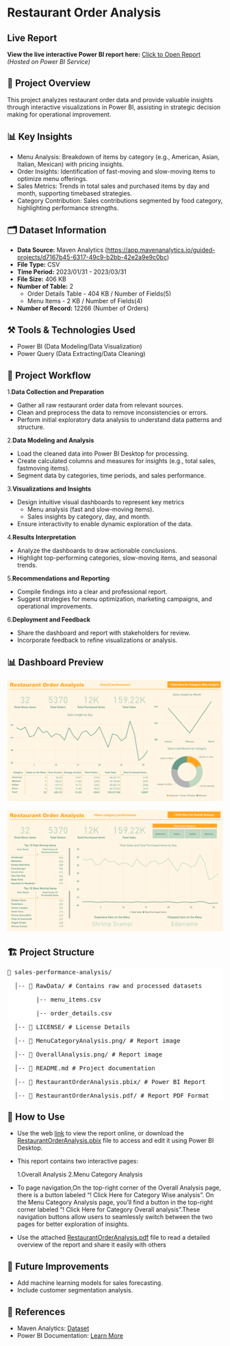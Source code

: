 # Restaurant Order Analysis
## Live Report
**View the live interactive Power BI report here:**
[Click to Open Report](https://app.powerbi.com/view?r=eyJrIjoiZmExZDA5N2ItMjkxZS00ZmRiLWJjNzItOTkzMmI3MTcyMzRjIiwidCI6IjI1Y2UwMjYxLWJiZDYtNDljZC1hMWUyLTU0MjYwODg2ZDE1OSJ9&pageName=fdfe3d5b002870d3470c)  
*(Hosted on Power BI Service)*


## 📌 **Project Overview**
This project analyzes restaurant order data and provide valuable insights through interactive visualizations in Power BI, assisting in strategic decision making for operational improvement.
## 📊 **Key Insights**
- Menu Analysis: Breakdown of items by category (e.g., American, Asian, Italian, Mexican) with pricing insights.
- Order Insights: Identification of fast-moving and slow-moving items to optimize menu offerings.
- Sales Metrics: Trends in total sales and purchased items by day and month, supporting timebased strategies.
- Category Contribution: Sales contributions segmented by food category, highlighting performance strengths.
## 🗂 **Dataset Information**
- **Data Source:** Maven Analytics (https://app.mavenanalytics.io/guided-projects/d7167b45-6317-49c9-b2bb-42e2a9e9c0bc)  
- **File Type:** CSV 
- **Time Period:** 2023/01/31 - 2023/03/31 
- **File Size:** 406 KB
- **Number of Table:** 2
  - Order Details Table - 404 KB / Number of Fields(5)
  - Menu Items - 2 KB / Number of Fields(4) 
- **Number of Record:** 12266 (Number of Orders)

## ⚒ **Tools & Technologies Used**
- Power BI (Data Modeling/Data Visualization)  
- Power Query (Data Extracting/Data Cleaning)
## 🚀 **Project Workflow**
1.**Data Collection and Preparation**
  - Gather all raw restaurant order data from relevant sources.
  - Clean and preprocess the data to remove inconsistencies or errors.
  - Perform initial exploratory data analysis to understand data patterns and structure.

2.**Data Modeling and Analysis**
  - Load the cleaned data into Power BI Desktop for processing.
  - Create calculated columns and measures for insights (e.g., total sales, fastmoving items).
  - Segment data by categories, time periods, and sales performance.

3.**Visualizations and Insights**
  - Design intuitive visual dashboards to represent key metrics
     - Menu analysis (fast and slow-moving items).
     - Sales insights by category, day, and month.
  - Ensure interactivity to enable dynamic exploration of the data.

4.**Results Interpretation**
  - Analyze the dashboards to draw actionable conclusions.
  - Highlight top-performing categories, slow-moving items, and seasonal trends.

5.**Recommendations and Reporting**
  - Compile findings into a clear and professional report.
  - Suggest strategies for menu optimization, marketing campaigns, and operational improvements.

6.**Deployment and Feedback**
  - Share the dashboard and report with stakeholders for review.
  - Incorporate feedback to refine visualizations or analysis.

## 📊 **Dashboard Preview**
![Dashboard Preview](OverallAnalysis.png)  

![Dashboard Preview](MenuCategoryAnalysis.png) 
## 🏗 **Project Structure**
<pre style="background: #fff; padding: 0; border: none; font-family: monospace;">
📂 sales-performance-analysis/ 

  │-- 📁 RawData/ # Contains raw and processed datasets 
  
        |-- menu_items.csv
        
        |-- order_details.csv
  
  │-- 📁 LICENSE/ # License Details 
  
  │-- 📁 MenuCategoryAnalysis.png/ # Report image 
  
  │-- 📁 OverallAnalysis.png/ # Report image 
  
  │-- 📄 README.md # Project documentation

  │-- 📁 RestaurantOrderAnalysis.pbix/ # Power BI Report 

  │-- 📁 RestaurantOrderAnalysis.pdf/ # Report PDF Format 
</pre>
## 🔗 **How to Use**
- Use the web [link](https://app.powerbi.com/view?r=eyJrIjoiZmExZDA5N2ItMjkxZS00ZmRiLWJjNzItOTkzMmI3MTcyMzRjIiwidCI6IjI1Y2UwMjYxLWJiZDYtNDljZC1hMWUyLTU0MjYwODg2ZDE1OSJ9&pageName=fdfe3d5b002870d3470c) to view the report online, or download the [RestaurantOrderAnalysis.pbix](RestaurantOrderAnalysis.pbix) file to access and edit it using Power BI Desktop.
- This report contains two interactive pages:

  1.Overall Analysis
  2.Menu Category Analysis
  
- To page navigation,On the top-right corner of the Overall Analysis page, there is a button labeled “! Click Here for Category Wise analysis”.
On the Menu Category Analysis page, you’ll find a button in the top-right corner labeled “! Click Here for Category Overall analysis”.These navigation buttons allow users to seamlessly switch between the two pages for better exploration of insights.
- Use the attached [RestaurantOrderAnalysis.pdf](RestaurantOrderAnalysis.pdf) file to read a detailed overview of the report and share it easily with others



## 📌 **Future Improvements**
- Add machine learning models for sales forecasting.
- Include customer segmentation analysis.



## 📜 **References**
- Maven Analytics: [Dataset]([#](https://app.mavenanalytics.io/guided-projects/d7167b45-6317-49c9-b2bb-42e2a9e9c0bc))
- Power BI Documentation: [Learn More](https://learn.microsoft.com/power-bi/)




